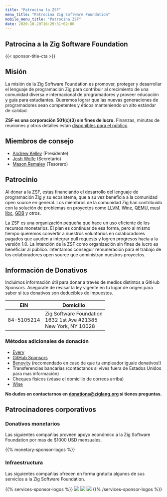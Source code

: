 ```yaml
---
title: "Patrocina la ZSF"
menu_title: "Patrocina Zig Software Foundation"
mobile_menu_title: "Patrocina ZSF"
date: 2020-10-20T16:29:51+02:00
---
```

## Patrocina a la Zig Software Foundation

{{< sponsor-title-cta >}}

## Misión
La misión de la Zig Software Foundation es promover, proteger y desarrollar el lenguaje de programación Zig para contribuir al crecimiento de una comunidad diversa e internacional de programadores y proveer educación y guía para estudiantes. Queremos lograr que las nuevas generaciones de programadores sean competentes y éticos manteniendo un alto estándar de calidad.

**ZSF es una corporación 501(c)(3) sin fines de lucro.** Finanzas, minutas de reuniones y otros detalles están [disponibles para el público](https://drive.google.com/drive/folders/1ucHARxVbhrBbuZDbhrGHYDTsYAs8_bMH?usp=sharing).

## Miembros de consejo

- [Andrew Kelley](https://andrewkelley.me/) (Presidente)
- [Josh Wolfe](https://github.com/thejoshwolfe/) (Secretario)
- [Mason Remaley](https://twitter.com/masonremaley/) (Tesorero)

## Patrocinio

Al donar a la ZSF, estas financiando el desarrollo del lenguaje de programación Zig y su ecosistema, que a su vez beneficia a la comunidad open source en general. Los miembros de la comunidad Zig han contribuido con la solución de problemas en proyectos como [LLVM](https://llvm.org/), [Wine](https://winehq.org/), [QEMU](https://qemu.org/), [musl libc](https://musl.libc.org/), [GDB](https://www.gnu.org/software/gdb/) y otros.

La ZSF es una organización pequeña que hace un uso eficiente de los recursos monetarios. El plan es continuar de esa forma, pero al mismo tiempo queremos convertir a nuestros voluntarios en colaboradores pagados que ayuden a integrar pull requests y logren progresos hacia a la versión 1.0. La intención de la ZSF como organización sin fines de lucro es beneficiar al público. Intentamos conseguir remuneración para el trabajo de los colaboradores open source que administran nuestros proyectos.

## Información de Donativos
Incluimos información útil para donar a través de medios distintos a GitHub Sponsors.
Asegúrate de revisar la ley vigente en tu lugar de origen para saber si tus donativos son deducibles de impuestos.

|   **EIN**   | **Domicilio** |
|-------------|-------------|
| 84-5105214  | Zig Software Foundation  <br> 1632 1st Ave #21385  <br> New York, NY 10028|

### Métodos adicionales de donación
- [Every](https://www.every.org/zig-software-foundation-inc/)
- [GitHub Sponsors](https://github.com/sponsors/ziglang)
- [Benevity](https://benevity.com) (recomendado en caso de que tu empleador iguale donativos!)
- Transferencias bancarias (contáctanos si vives fuera de Estados Unidos para mas información)
- Cheques físicos (véase el domicilio de correos arriba)
- [Wise](https://wise.com)

**No dudes en contactarnos en donations@ziglang.org si tienes preguntas.**

## Patrocinadores corporativos

### Donativos monetarios
Las siguientes compañías proveen apoyo económico a la Zig Software Foundation por mas de $1000 USD mensuales.

{{% monetary-sponsor-logos %}}

### Infraestructura
Las siguientes compañías ofrecen en forma gratuita algunos de sus servicios a la Zig Software Foundation.

{{% services-sponsor-logos %}}
![](/lavatech.png)
![](/dropbox.png)
![](/scaleway.png)
{{% /services-sponsor-logos %}}

